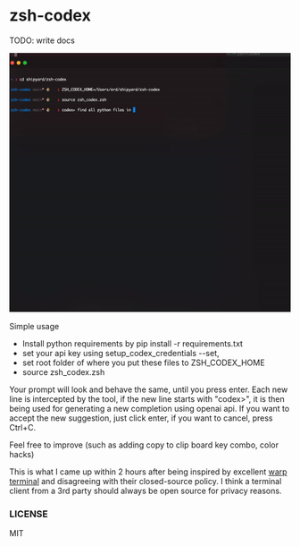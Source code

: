 # zsh-codex

TODO: write docs

![](images/simple.gif)

Simple usage

- Install python requirements by pip install -r requirements.txt
- set your api key using setup_codex_credentials --set,
- set root folder of where you put these files to ZSH_CODEX_HOME
- source zsh_codex.zsh

Your prompt will look and behave the same, until you press enter. Each new line is intercepted by the tool, if the new line starts with "codex>", it is then being used for generating a new completion using openai api. If you want to accept the new suggestion, just click enter, if you want to cancel, press Ctrl+C.

Feel free to improve (such as adding copy to clip board key combo, color hacks)

This is what I came up within 2 hours after being inspired by excellent [warp terminal](https://www.warp.dev) and disagreeing with their closed-source policy. I think a terminal client from a 3rd party should always be open source for privacy reasons.

### LICENSE

MIT
